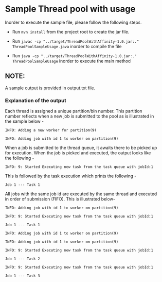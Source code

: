 # Sample Thread pool with usage

Inorder to execute the sample file, please follow the following steps.

* Run `mvn install` from the project root to create the jar file.

* Run `javac -cp "../target/ThreadPoolWithAffinity-1.0.jar:." ThreadPoolSampleUsage.java` inorder to compile the file

* Run `java -cp "../target/ThreadPoolWithAffinity-1.0.jar:." ThreadPoolSampleUsage` inorder to execute the main method

## NOTE:
 A sample output is provided in output.txt file.
 
### Explanation of the output
Each thread is assigned a unique partition/bin number. This partition number reflects when a new job is submitted to the pool as is illustrated in the sample below - 

   `INFO: Adding a new worker for partition(9)`
   
   `INFO: Adding job with id 1 to worker on partition(9)`
   

When a job is submitted to the thread queue, it awaits there to be picked up for execution. When the job is picked and executed, the output looks like the following -

   `INFO: 9: Started Executing new task from the task queue with jobId:1`
   
  This is followed by the task execution which prints the following - 
  
   `Job 1 --- Task 1`
   
All jobs with the same job id are executed by the same thread and executed in order of submission (FIFO). This is illustrated below-

 `INFO: Adding job with id 1 to worker on partition(9)`
 
 `INFO: 9: Started Executing new task from the task queue with jobId:1`
 
 `Job 1 --- Task 1`
 
 `INFO: Adding job with id 1 to worker on partition(9)`
 
 `INFO: Adding job with id 1 to worker on partition(9)`
 
 `INFO: 9: Started Executing new task from the task queue with jobId:1`
 
 `Job 1 --- Task 2`
 
 `INFO: 9: Started Executing new task from the task queue with jobId:1`
 
 `Job 1 --- Task 3`
 
 
 


   
   
 

 
 
